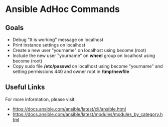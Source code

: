 # Ansible AdHoc Commands

## Goals

* Debug "It is working" message on localhost
* Print instance settings on localhost
* Create a new user "yourname" on localhost using become (root)
* Include the new user "yourname" on **wheel** group on localhost using become (root)
* Copy sudo file **/etc/passwd** on localhost using become "yourname" and setting permissions 440 and owner root in **/tmp/newfile**

## Useful Links

For more information, please visit:

* https://docs.ansible.com/ansible/latest/cli/ansible.html
* https://docs.ansible.com/ansible/latest/modules/modules_by_category.html
